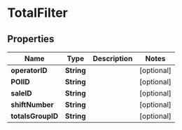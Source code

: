 

# TotalFilter


## Properties

| Name | Type | Description | Notes |
|------------ | ------------- | ------------- | -------------|
|**operatorID** | **String** |  |  [optional] |
|**POIID** | **String** |  |  [optional] |
|**saleID** | **String** |  |  [optional] |
|**shiftNumber** | **String** |  |  [optional] |
|**totalsGroupID** | **String** |  |  [optional] |



